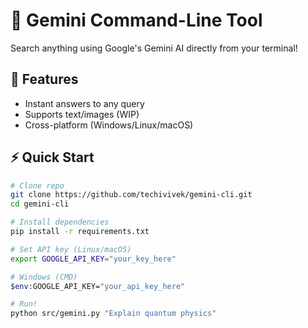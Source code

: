 # 🌟 Gemini Command-Line Tool

Search anything using Google's Gemini AI directly from your terminal!

## 🚀 Features
- Instant answers to any query
- Supports text/images (WIP)
- Cross-platform (Windows/Linux/macOS)

## ⚡ Quick Start
```bash
# Clone repo
git clone https://github.com/techivivek/gemini-cli.git
cd gemini-cli

# Install dependencies
pip install -r requirements.txt

# Set API key (Linux/macOS)
export GOOGLE_API_KEY="your_key_here"

# Windows (CMD)
$env:GOOGLE_API_KEY="your_api_key_here"

# Run!
python src/gemini.py "Explain quantum physics"
